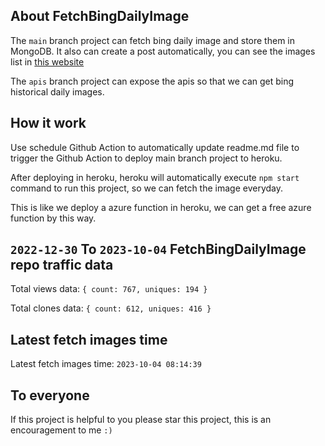 ## About FetchBingDailyImage

The `main` branch project can fetch bing daily image and store them in MongoDB.
It also can create a post automatically, you can see the images list in [this website](https://oursalbum.netlify.app)

The `apis` branch project can expose the apis so that we can get bing historical daily images.

## How it work

Use schedule Github Action to automatically update readme.md file to trigger the Github Action to deploy main branch project to heroku.

After deploying in heroku, heroku will automatically execute `npm start` command to run this project, so we can fetch the image everyday.

This is like we deploy a azure function in heroku, we can get a free azure function by this way.

## `2022-12-30` To `2023-10-04` FetchBingDailyImage repo traffic data

Total views data: `{ count: 767, uniques: 194 }`

Total clones data: `{ count: 612, uniques: 416 }`

## Latest fetch images time

Latest fetch images time: `2023-10-04 08:14:39`

## To everyone

If this project is helpful to you please star this project, this is an encouragement to me `:)`



